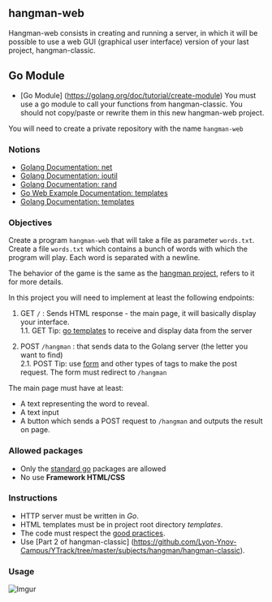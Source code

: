 ## hangman-web

Hangman-web consists in creating and running a server, in which it will be possible to use a web GUI (graphical user interface) version of your last project, hangman-classic.

## Go Module

- [Go Module] (https://golang.org/doc/tutorial/create-module)
You must use a go module to call your functions from hangman-classic.
You should not copy/paste or rewrite them in this new hangman-web project.

You will need to create a private repository with the name `hangman-web`

### Notions
- [Golang Documentation: net](https://golang.org/pkg/net/)
- [Golang Documentation: ioutil](https://golang.org/pkg/ioutil/)
- [Golang Documentation: rand](https://golang.org/pkg/math/rand/)
- [Go Web Example Documentation: templates](https://gowebexamples.com/templates/)
- [Golang Documentation: templates](https://pkg.go.dev/html/template)

### Objectives

Create a program `hangman-web` that will take a file as parameter `words.txt`. 
Create a file `words.txt` which contains a bunch of words with which the program will play. Each word is separated with a newline.

The behavior of the game is the same as the [hangman project](https://github.com/Lyon-Ynov-Campus/YTrack/tree/master/subjects/hangman/hangman-classic), refers to it for more details.

In this project you will need to implement at least the following endpoints:

1. GET `/` : Sends HTML response - the main page, it will basically display your interface. <br>
1.1. GET Tip: [go templates]((https://pkg.go.dev/html/template)) to receive and display data from the server<br>

2. POST `/hangman` : that sends data to the Golang server (the letter you want to find)<br>
2.1. POST Tip: use [form](https://developer.mozilla.org/fr/docs/Web/HTML/Element/Form) and other types of tags to make the post request. The form must redirect to `/hangman`

The main page must have at least:
* A text representing the word to reveal.
* A text input
* A button which sends a POST request to `/hangman` and outputs the result on page.

### Allowed packages

- Only the [standard go](https://golang.org/pkg/) packages are allowed
- No use **Framework HTML/CSS**

### Instructions

- HTTP server must be written in _Go_.
- HTML templates must be in project root directory _templates_.
- The code must respect the [good practices](https://public.01-edu.org/subjects/good-practices/).
- Use [Part 2 of hangman-classic] (https://github.com/Lyon-Ynov-Campus/YTrack/tree/master/subjects/hangman/hangman-classic).

### Usage

![Imgur](https://i.imgur.com/msWYxJD.png)
